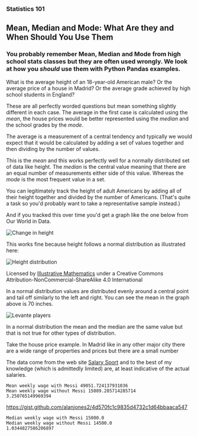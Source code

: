 ### Statistics 101

## Mean, Median and Mode: What Are they and When Should You Use Them

### You probably remember Mean, Median and Mode from high school stats classes but they are often used wrongly. We look at how you _should_ use them with Python Pandas examples.

What is the average height of an 18-year-old American male? Or the average price of a house in Madrid? Or the average grade achieved by high school students in England?

These are all perfectly worded questions but mean something slightly different in each case. The average in the first case is calculated using the _mean_, the house prices would be better represented using the _median_ and the school grades by the _mode_.

The average is a measurement of a central tendency and typically we would expect that it would be calculated by adding a set of values  together and then dividing by the number of values. 

This is the _mean_ and this works perfectly well for a normally distributed set of data like height.
The _median_ is the central value meaning that there are an equal number of measurements either side of this value.
Whereas the _mode_ is the most frequent value in a set.

You can legitimately track the height of adult Americans by adding all of their height together and divided by the number of Americans. (That's quite a task so you'd probably want to take a representative sample instead.)

And if you tracked this over time you'd get a graph like the one below from Our World in Data.


![Change in height](https://github.com/alanjones2/Alan-Jones-article-code/raw/master/meanmedianmode/images/changeinheight.png)

This works fine because height follows a normal distribution as illustrated here:

![Height distribution](https://github.com/alanjones2/Alan-Jones-article-code/raw/master/meanmedianmode/images/heightnormaldist.jpg)

Licensed by [Illustrative Mathematics](https://illustrativemathematics.org/) under a
Creative Commons Attribution-NonCommercial-ShareAlike 4.0 International 

In a normal distribution values are distributed evenly around a central point and tail off similarly to the left and right. You can see the mean in the graph above is 70 inches.

![Levante players](https://github.com/alanjones2/Alan-Jones-article-code/raw/master/meanmedianmode/images/levante10.png)

In a normal distribution the mean and the median are the same value but that is not true for other types of distribution.

Take the house price example. In Madrid like in any other major city there are a wide range of properties and prices but there are a small number


The data come from the web site [Salary Sport](https://salarysport.com/football/la-liga/levante/) and to the best of my knowledge (which is admittedly limited) are, at least indicative of the actual salaries.

    Mean weekly wage with Messi 49051.724137931036
    Mean weekly wage without Messi 15089.285714285714
    3.250765149969394
    

https://gist.github.com/alanjones2/4d570fc1c9835d4732c1d64bbaaca547

    Median weekly wage with Messi 15000.0
    Median weekly wage without Messi 14500.0
    1.0344827586206897
    
